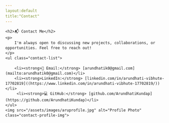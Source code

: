 ```yaml
---
layout:default
title:"Contact"
---
```


<!DOCTYPE html>
<html lang="en">
<head>
  <meta charset="UTF-8">
  <title>Contact</title>
  <link rel="stylesheet" href="/assets/css/style.css">
</head>
<body>
<div class="contact-container">

    <h2>📬 Contact Me</h2>
    <p>
        I'm always open to discussing new projects, collaborations, or opportunities. Feel free to reach out!
    </p>
    <ul class="contact-list">

        <li><strong>📧 Email:</strong> [arundhatik0@gmail.com](mailto:arundhatik0@gmail.com)</li>
        <li><strong>LinkedIn:</strong> [linkedin.com/in/arundhati-vibhute-17702819]((https://www.linkedin.com/in/arundhati-vibhute-17702819/))</li>
         <li><strong>💻 GitHub:</strong> [github.com/ArundhatiKundap](https://github.com/ArundhatiKundap)</li>
    </ul>
    <img src="/assets/images/aruprofile.jpg" alt="Profile Photo" class="contact-profile-img">
</div>
</body>
</html>
